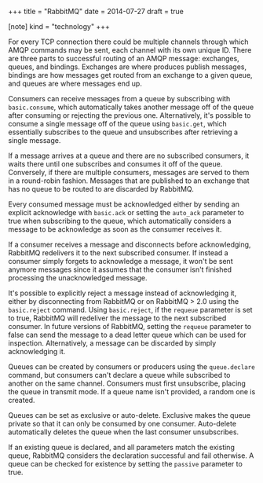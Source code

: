 +++
title = "RabbitMQ"
date = 2014-07-27
draft = true

[note]
kind = "technology"
+++

For every TCP connection there could be multiple channels through which AMQP commands may be sent, each channel with its own unique ID. There are three parts to successful routing of an AMQP message: exchanges, queues, and bindings. Exchanges are where produces publish messages, bindings are how messages get routed from an exchange to a given queue, and queues are where messages end up.

Consumers can receive messages from a queue by subscribing with `basic.consume`, which automatically takes another message off of the queue after consuming or rejecting the previous one. Alternatively, it's possible to consume a single message off of the queue using `basic.get`, which essentially subscribes to the queue and unsubscribes after retrieving a single message.

If a message arrives at a queue and there are no subscribed consumers, it waits there until one subscribes and consumes it off of the queue. Conversely, if there are multiple consumers, messages are served to them in a round-robin fashion. Messages that are published to an exchange that has no queue to be routed to are discarded by RabbitMQ.

Every consumed message must be acknowledged either by sending an explicit acknowledge with `basic.ack` or setting the `auto_ack` parameter to true when subscribing to the queue, which automatically considers a message to be acknowledge as soon as the consumer receives it.

If a consumer receives a message and disconnects before acknowledging, RabbitMQ redelivers it to the next subscribed consumer. If instead a consumer simply forgets to acknowledge a message, it won't be sent anymore messages since it assumes that the consumer isn't finished processing the unacknowledged message.

It's possible to explicitly reject a message instead of acknowledging it, either by disconnecting from RabbitMQ or on RabbitMQ > 2.0 using the `basic.reject` command. Using `basic.reject`, if the `requeue` parameter is set to true, RabbitMQ will redeliver the message to the next subscribed consumer. In future versions of RabbitMQ, setting the `requeue` parameter to false can send the message to a dead letter queue which can be used for inspection. Alternatively, a message can be discarded by simply acknowledging it.

Queues can be created by consumers or producers using the `queue.declare` command, but consumers can't declare a queue while subscribed to another on the same channel. Consumers must first unsubscribe, placing the queue in transmit mode. If a queue name isn't provided, a random one is created.

Queues can be set as exclusive or auto-delete. Exclusive makes the queue private so that it can only be consumed by one consumer. Auto-delete automatically deletes the queue when the last consumer unsubscribes.

If an existing queue is declared, and all parameters match the existing queue, RabbitMQ considers the declaration successful and fail otherwise. A queue can be checked for existence by setting the `passive` parameter to true.

